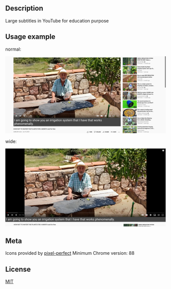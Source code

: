 ## Description

Large subtitles in YouTube for education purpose

## Usage example

normal:

[![normal](./screens/normal.png)](https://www.youtube.com/watch?v=A67Kt86vUhY)

wide:

[![wide](./screens/wide.png)](https://www.youtube.com/watch?v=A67Kt86vUhY)

## Meta

Icons provided by [pixel-perfect](https://www.flaticon.com/authors/pixel-perfect)
Minimum Chrome version: 88

## License

[MIT](./LICENSE)
